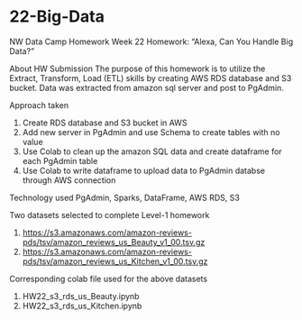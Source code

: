 # 22-Big-Data
NW Data Camp Homework Week 22 Homework: “Alexa, Can You Handle Big Data?”

About HW Submission
The purpose of this homework is to utilize the Extract, Transform, Load (ETL) skills by creating AWS RDS database and S3 bucket. 
Data was extracted from amazon sql server and post to PgAdmin.

Approach taken
  1. Create RDS database and S3 bucket in AWS
  2. Add new server in PgAdmin and use Schema to create tables with no value
  3. Use Colab to clean up the amazon SQL data and create dataframe for each PgAdmin table 
  4. Use Colab to write dataframe to upload data to PgAdmin databse through AWS connection

Technology used
PgAdmin, Sparks, DataFrame, AWS RDS, S3

Two datasets selected to complete Level-1 homework
  1. https://s3.amazonaws.com/amazon-reviews-pds/tsv/amazon_reviews_us_Beauty_v1_00.tsv.gz
  2. https://s3.amazonaws.com/amazon-reviews-pds/tsv/amazon_reviews_us_Kitchen_v1_00.tsv.gz
  
 Corresponding colab file used for the above datasets
  1. HW22_s3_rds_us_Beauty.ipynb
  2. HW22_s3_rds_us_Kitchen.ipynb
  
  
